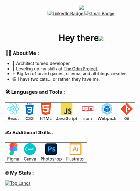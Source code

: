 <div id="header" align="center">
  <img src="https://media0.giphy.com/media/v1.Y2lkPTc5MGI3NjExYTkxcHlwanUzYXdsYmkwMWo5bHdrcGFlbHNxZXMzdzFhb2JpN2ZtMSZlcD12MV9pbnRlcm5hbF9naWZfYnlfaWQmY3Q9cw/VPnfM9bmR0ZaQo3qtK/giphy.gif" width="100"/> 
  <div id="badges">
    <a href="https://www.linkedin.com/in/emre-ipekci" target="_blank" rel="noopener noreferrer">
      <img src="https://img.shields.io/badge/LinkedIn-blue?style=for-the-badge&logo=linkedin&logoColor=white" alt="LinkedIn Badge"/>
    </a>  
    <a href="mailto:ipekci.emree@gmail.com">
      <img src="https://img.shields.io/badge/Gmail-red?style=for-the-badge&logo=gmail&logoColor=white" alt="Gmail Badge"/>
    </a>
  </div>
      <img src="https://komarev.com/ghpvc/?username=emreipekci&style=flat-square&color=yellow" alt=""/>
      <h1>Hey there<img src="https://media.giphy.com/media/hvRJCLFzcasrR4ia7z/giphy.gif" width="30px"/></h1>
</div>

### :woman_technologist: About Me :

- 🔭 Architect turned developer!
- 🌱 Leveling up my skills at <a href="https://github.com/TheOdinProject">The Odin Project.</a>
- ✨  Big fan of board games, cinema, and all things creative.
- 😺 I have two cats… or rather, they have me.


### :hammer_and_wrench: Languages and Tools :
<div>  
  <table>
    <tr>
      <td align="center">
        <img src="https://github.com/devicons/devicon/blob/master/icons/react/react-original.svg" width="40" height="40"/>
        <br/>React
      </td>
      <td align="center">
        <img src="https://github.com/devicons/devicon/blob/master/icons/css3/css3-plain-wordmark.svg" width="40" height="40"/>
        <br/>CSS
      </td>
      <td align="center">
        <img src="https://github.com/devicons/devicon/blob/master/icons/html5/html5-original.svg" width="40" height="40"/>
        <br/>HTML
      </td>
      <td align="center">
        <img src="https://github.com/devicons/devicon/blob/master/icons/javascript/javascript-original.svg" width="40" height="40"/>
        <br/>JavaScript
      </td>
      <td align="center">
        <img src="https://github.com/devicons/devicon/blob/master/icons/npm/npm-original-wordmark.svg" width="40" height="40"/>
        <br/>npm
      </td>
      <td align="center">
        <img src="https://github.com/devicons/devicon/blob/master/icons/webpack/webpack-original.svg" width="40" height="40"/>
        <br/>Webpack
      </td>
      <td align="center">
        <img src="https://github.com/devicons/devicon/blob/master/icons/git/git-original.svg" width="40" height="40"/>
        <br/>Git
      </td>
    </tr>
  </table>
</div>


### :writing_hand: Additional Skills :
<div>  
  <table>
    <tr>
      <td align="center">
        <img src="https://github.com/devicons/devicon/blob/master/icons/figma/figma-original.svg" width="40" height="40"/>
        <br/>Figma
      </td>
      <td align="center">
        <img src="https://github.com/devicons/devicon/blob/master/icons/canva/canva-original.svg" width="40" height="40"/>
        <br/>Canva
      </td>
      <td align="center">
        <img src="https://github.com/devicons/devicon/blob/master/icons/photoshop/photoshop-original.svg" width="40" height="40"/>
        <br/>Photoshop
      </td>
      <td align="center">
        <img src="https://github.com/devicons/devicon/blob/master/icons/illustrator/illustrator-line.svg" width="40" height="40"/>
        <br/>Illustrator
      </td>
    </tr>
  </table>
</div>


### :fire: My Stats :

[![Top Langs](https://github-readme-stats.vercel.app/api/top-langs/?username=emreipekci&layout=compact&theme=vision-friendly-transparent)](https://github.com/anuraghazra/github-readme-stats)

<!--
**emreipekci/emreipekci** is a ✨ _special_ ✨ repository because its `README.md` (this file) appears on your GitHub profile.

-->
